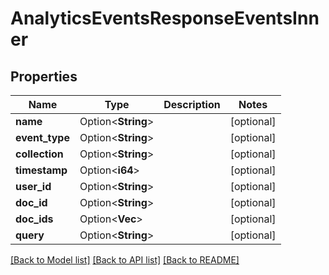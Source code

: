 # AnalyticsEventsResponseEventsInner

## Properties

Name | Type | Description | Notes
------------ | ------------- | ------------- | -------------
**name** | Option<**String**> |  | [optional]
**event_type** | Option<**String**> |  | [optional]
**collection** | Option<**String**> |  | [optional]
**timestamp** | Option<**i64**> |  | [optional]
**user_id** | Option<**String**> |  | [optional]
**doc_id** | Option<**String**> |  | [optional]
**doc_ids** | Option<**Vec<String>**> |  | [optional]
**query** | Option<**String**> |  | [optional]

[[Back to Model list]](../README.md#documentation-for-models) [[Back to API list]](../README.md#documentation-for-api-endpoints) [[Back to README]](../README.md)


